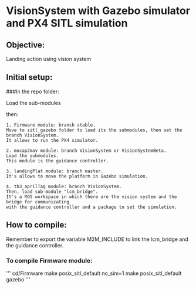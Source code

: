 # VisionSystem with Gazebo simulator and PX4 SITL simulation

## Objective:
Landing action using vision system

## Initial setup:

###In the repo folder:

Load the sub-modules

then:

	1. Firmware module: branch stable.
	Move to sitl_gazebo folder to load its the submodules, then set the branch VisionSystem.
	It allows to run the PX4 simulator.

	2. mocap2mav module: branch VisionSystem or VisionSystemBeta.
	Load the submodules.
	This module is the guidance controller.

	3. landingPlat module: branch master.
	It's allows to move the platform in Gazebo simulation.

	4. tb3_aprilTag module: branch VisionSystem.
	Then, load sub-module "lcm_bridge".
	It's a ROS workspace in which there are the vision system and the bridge for communicating
	with the guidance controller and a package to set the simulation.

## How to compile:

Remember to export the variable M2M_INCLUDE to link the lcm_bridge and the guidance controller.

### To compile Firmware module:
'''
cd/Firmware
make posix_sitl_default
no_sim=1 make posix_sitl_default gazebo
'''






